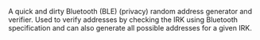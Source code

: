 A quick and dirty Bluetooth (BLE) (privacy) random address generator and verifier. Used to verify addresses by checking the IRK using Bluetooth specification and can also generate all possible addresses for a given IRK. 
